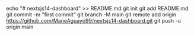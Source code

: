 echo "# nextsjs14-dashboard" >> README.md
git init
git add README.md
git commit -m "first commit"
git branch -M main
git remote add origin https://github.com/ManeAguayo99/nextsjs14-dashboard.git
git push -u origin main
